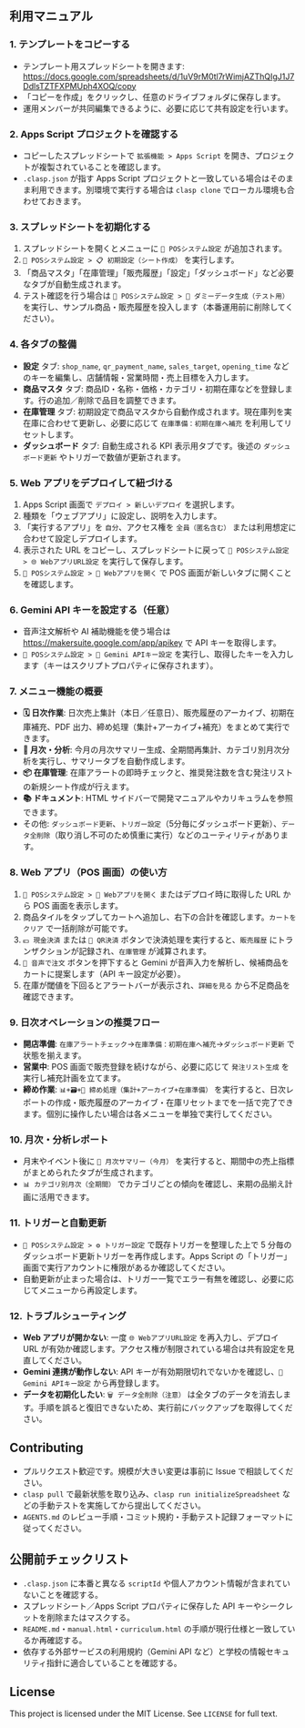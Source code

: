 ## 利用マニュアル

### 1. テンプレートをコピーする
- テンプレート用スプレッドシートを開きます: <https://docs.google.com/spreadsheets/d/1uV9rM0tl7rWimjAZThQIgJ1J7DdlsTZTFXPMUph4XOQ/copy>
- 「コピーを作成」をクリックし、任意のドライブフォルダに保存します。
- 運用メンバーが共同編集できるように、必要に応じて共有設定を行います。

### 2. Apps Script プロジェクトを確認する
- コピーしたスプレッドシートで `拡張機能 > Apps Script` を開き、プロジェクトが複製されていることを確認します。
- `.clasp.json` が指す Apps Script プロジェクトと一致している場合はそのまま利用できます。別環境で実行する場合は `clasp clone` でローカル環境も合わせておきます。

### 3. スプレッドシートを初期化する
1. スプレッドシートを開くとメニューに `🎪 POSシステム設定` が追加されます。
2. `🎪 POSシステム設定 > 📋 初期設定（シート作成）` を実行します。
3. 「商品マスタ」「在庫管理」「販売履歴」「設定」「ダッシュボード」など必要なタブが自動生成されます。
4. テスト確認を行う場合は `🎪 POSシステム設定 > 🎯 ダミーデータ生成（テスト用）` を実行し、サンプル商品・販売履歴を投入します（本番運用前に削除してください）。

### 4. 各タブの整備
- **設定** タブ: `shop_name`, `qr_payment_name`, `sales_target`, `opening_time` などのキーを編集し、店舗情報・営業時間・売上目標を入力します。
- **商品マスタ** タブ: 商品ID・名称・価格・カテゴリ・初期在庫などを登録します。行の追加／削除で品目を調整できます。
- **在庫管理** タブ: 初期設定で商品マスタから自動作成されます。現在庫列を実在庫に合わせて更新し、必要に応じて `在庫準備：初期在庫へ補充` を利用してリセットします。
- **ダッシュボード** タブ: 自動生成される KPI 表示用タブです。後述の `ダッシュボード更新` やトリガーで数値が更新されます。

### 5. Web アプリをデプロイして紐づける
1. Apps Script 画面で `デプロイ > 新しいデプロイ` を選択します。
2. 種類を「ウェブアプリ」に設定し、説明を入力します。
3. 「実行するアプリ」を `自分`、アクセス権を `全員（匿名含む）` または利用想定に合わせて設定しデプロイします。
4. 表示された URL をコピーし、スプレッドシートに戻って `🎪 POSシステム設定 > 🌐 WebアプリURL設定` を実行して保存します。
5. `🎪 POSシステム設定 > 🚀 Webアプリを開く` で POS 画面が新しいタブに開くことを確認します。

### 6. Gemini API キーを設定する（任意）
- 音声注文解析や AI 補助機能を使う場合は <https://makersuite.google.com/app/apikey> で API キーを取得します。
- `🎪 POSシステム設定 > 🔑 Gemini APIキー設定` を実行し、取得したキーを入力します（キーはスクリプトプロパティに保存されます）。

### 7. メニュー機能の概要
- **🗓 日次作業**: 日次売上集計（本日／任意日）、販売履歴のアーカイブ、初期在庫補充、PDF 出力、締め処理（集計+アーカイブ+補充）をまとめて実行できます。
- **📅 月次・分析**: 今月の月次サマリー生成、全期間再集計、カテゴリ別月次分析を実行し、サマリータブを自動作成します。
- **📦 在庫管理**: 在庫アラートの即時チェックと、推奨発注数を含む発注リストの新規シート作成が行えます。
- **📚 ドキュメント**: HTML サイドバーで開発マニュアルやカリキュラムを参照できます。
- その他: `ダッシュボード更新`、`トリガー設定`（5分毎にダッシュボード更新）、`データ全削除`（取り消し不可のため慎重に実行）などのユーティリティがあります。

### 8. Web アプリ（POS 画面）の使い方
1. `🎪 POSシステム設定 > 🚀 Webアプリを開く` またはデプロイ時に取得した URL から POS 画面を表示します。
2. 商品タイルをタップしてカートへ追加し、右下の合計を確認します。`カートをクリア` で一括削除が可能です。
3. `💴 現金決済` または `📱 QR決済` ボタンで決済処理を実行すると、`販売履歴` にトランザクションが記録され、`在庫管理` が減算されます。
4. `🎤 音声で注文` ボタンを押下すると Gemini が音声入力を解析し、候補商品をカートに提案します（API キー設定が必要）。
5. 在庫が閾値を下回るとアラートバーが表示され、`詳細を見る` から不足商品を確認できます。

### 9. 日次オペレーションの推奨フロー
- **開店準備**: `在庫アラートチェック`→`在庫準備：初期在庫へ補充`→`ダッシュボード更新` で状態を揃えます。
- **営業中**: POS 画面で販売登録を続けながら、必要に応じて `発注リスト生成` を実行し補充計画を立てます。
- **締め作業**: `📊+🗃+🔁 締め処理（集計+アーカイブ+在庫準備）` を実行すると、日次レポートの作成・販売履歴のアーカイブ・在庫リセットまでを一括で完了できます。個別に操作したい場合は各メニューを単独で実行してください。

### 10. 月次・分析レポート
- 月末やイベント後に `📅 月次サマリー（今月）` を実行すると、期間中の売上指標がまとめられたタブが生成されます。
- `📊 カテゴリ別月次（全期間）` でカテゴリごとの傾向を確認し、来期の品揃え計画に活用できます。

### 11. トリガーと自動更新
- `🎪 POSシステム設定 > ⚙️ トリガー設定` で既存トリガーを整理した上で 5 分毎のダッシュボード更新トリガーを再作成します。Apps Script の「トリガー」画面で実行アカウントに権限があるか確認してください。
- 自動更新が止まった場合は、トリガー一覧でエラー有無を確認し、必要に応じてメニューから再設定します。

### 12. トラブルシューティング
- **Web アプリが開かない**: 一度 `🌐 WebアプリURL設定` を再入力し、デプロイ URL が有効か確認します。アクセス権が制限されている場合は共有設定を見直してください。
- **Gemini 連携が動作しない**: API キーが有効期限切れでないかを確認し、`🔑 Gemini APIキー設定` から再登録します。
- **データを初期化したい**: `🗑️ データ全削除（注意）` は全タブのデータを消去します。手順を誤ると復旧できないため、実行前にバックアップを取得してください。

## Contributing
- プルリクエスト歓迎です。規模が大きい変更は事前に Issue で相談してください。
- `clasp pull` で最新状態を取り込み、`clasp run initializeSpreadsheet` などの手動テストを実施してから提出してください。
- `AGENTS.md` のレビュー手順・コミット規約・手動テスト記録フォーマットに従ってください。

## 公開前チェックリスト
- `.clasp.json` に本番と異なる `scriptId` や個人アカウント情報が含まれていないことを確認する。
- スプレッドシート／Apps Script プロパティに保存した API キーやシークレットを削除またはマスクする。
- `README.md`・`manual.html`・`curriculum.html` の手順が現行仕様と一致しているか再確認する。
- 依存する外部サービスの利用規約（Gemini API など）と学校の情報セキュリティ指針に適合していることを確認する。

## License
This project is licensed under the MIT License. See `LICENSE` for full text.
